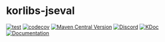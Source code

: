 # korlibs-jseval

<!-- BADGES -->
[![test](https://github.com/korlibs/korlibs-jseval/actions/workflows/TEST.yml/badge.svg)](https://github.com/korlibs/korlibs-jseval/actions/workflows/TEST.yml)
[![codecov](https://codecov.io/gh/korlibs/korlibs-jseval/graph/badge.svg)](https://codecov.io/gh/korlibs/korlibs-jseval)
[![Maven Central Version](https://img.shields.io/maven-central/v/com.soywiz/korlibs-jseval)](https://central.sonatype.com/artifact/com.soywiz/korlibs-jseval)
[![Discord](https://img.shields.io/discord/728582275884908604?logo=discord&label=Discord)](https://discord.korge.org/)
[![KDoc](https://img.shields.io/badge/docs-kdoc-blue)](https://korlibs.github.io/korlibs-jseval/)
[![Documentation](https://img.shields.io/badge/docs-documentation-purple)](https://docs.korge.org/jseval/)
<!-- /BADGES -->
